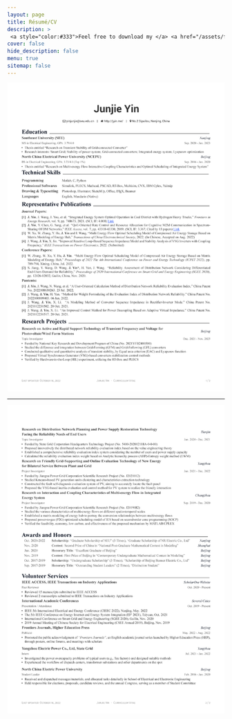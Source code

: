 ```yaml
---
layout: page
title: Résumé/CV
description: >
 <a style="color:#333">Feel free to download my </a> <a href="/assets/files/CV_junjie_yin.pdf"  target="_blank"> <span class="icon-file-pdf" style="font-size:10px; color: #ee3f24"></span> Résumé/CV </a> <a style="color:#333"> and use my LaTeX template, which has been uploaded to </a> <a href="https://www.overleaf.com/latex/templates/resume-one-page/hsrxmjssndwc" title="Overleaf Template" target="_blank"> <span class="icon-overleaf" style="font-size:10px">Overleaf</span></a>.
cover: false
hide_description: false
menu: true
sitemap: false
---
```


<img src="/Resume/CV_junjie_yin_1.png"> <br>

---

<img src="/Resume/CV_junjie_yin_2.png"  alt="<b>Oops</b>: This browser does not support PDFs. Please download the PDF to view it.">
